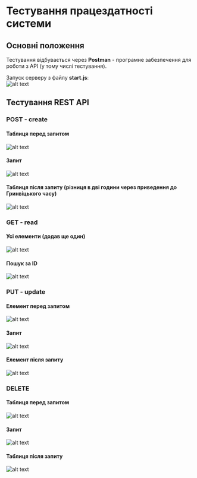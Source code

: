 # Тестування працездатності системи

## Основні положення

Тестування відбувається через **Postman** - програмне забезпечення для роботи з API (у тому числі тестування).

Запуск серверу з файлу **start.js**:  
![alt text](./img/start.png)

## Тестування REST API

### POST - create

#### Таблиця перед запитом
![alt text](./img/post_before.png)
#### Запит
![alt text](./img/post.png)
#### Таблиця після запиту (різниця в дві години через приведення до Гринвіцького часу)
![alt text](./img/post_after.png)

### GET - read

#### Усі елементи (додав ще один)
![alt text](./img/post_after.png)
#### Пошук за ID
![alt text](./img/get_id.png)

### PUT - update

#### Елемент перед запитом
![alt text](./img/get_id.png)
#### Запит
![alt text](./img/put.png)
#### Елемент після запиту
![alt text](./img/put_after.png)

### DELETE

#### Таблиця перед запитом
![alt text](./img/delete_before.png)
#### Запит
![alt text](./img/delete.png)
#### Таблиця після запиту
![alt text](./img/delete_after.png)